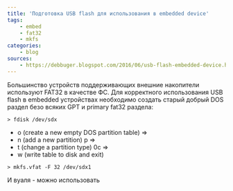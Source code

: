 ```yaml
---
title: 'Подготовка USB flash для использования в embedded device'
tags: 
    - embed
    - fat32
    - mkfs
categories:
    - blog
sources:
    - https://debbuger.blogspot.com/2016/06/usb-flash-embedded-device.html
---
```

Большинство устройств поддерживающих внешние накопители используют FAT32 в качестве ФС. Для корректного использования USB flash в embedded устройствах необходимо создать старый добрый DOS раздел безо всяких GPT и primary fat32 раздела:

```
> fdisk /dev/sdx
```

* o (create a new empty DOS partition table) =>
* n (add a new partition) p => 
* t (change a partition type) 0c =>
* w (write table to disk and exit)

```
> mkfs.vfat -F 32 /dev/sdx1
```

И вуаля - можно использовать